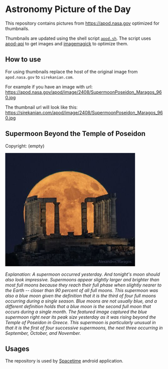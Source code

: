 # Astronomy Picture of the Day

This repository contains pictures from https://apod.nasa.gov optimized for thumbnails.

Thumbnails are updated using the shell script [`apod.sh`](apod.sh). The script
uses [apod-api](https://github.com/nasa/apod-api) to get images and [imagemagick](https://imagemagick.org) to
optimize them.

## How to use

For using thumbnails replace the host of the original image from `apod.nasa.gov` to `sirekanian.com`.

For example if you have an image with url:<br>
https://apod.nasa.gov/apod/image/2408/SupermoonPoseidon_Maragos_960.jpg

The thumbnail url will look like this:<br>
https://sirekanian.com/apod/image/2408/SupermoonPoseidon_Maragos_960.jpg

## Supermoon Beyond the Temple of Poseidon

Copyright: (empty)

[![the picture of the day][1]][2]

_Explanation: A supermoon occurred yesterday. And tonight's moon should also look impressive.  Supermoons appear slightly larger and brighter than most full moons because they reach their full phase when slightly nearer to the Earth -- closer than 90 percent of all full moons.  This supermoon was also a blue moon given the definition that it is the third of four full moons occurring during a single season.  Blue moons are not usually blue, and a different definition holds that a blue moon is the second full moon that occurs during a single month.  The featured image captured the blue supermoon right near its peak size yesterday as it was rising beyond the Temple of Poseidon in Greece. This supermoon is particularly unusual in that it is the first of four successive supermoons, the next three occurring in September, October, and November._

## Usages

The repository is used by [Spacetime][3] android application.

[1]: image/2408/SupermoonPoseidon_Maragos_960.jpg

[2]: https://apod.nasa.gov/apod/image/2408/SupermoonPoseidon_Maragos_960.jpg

[3]: https://github.com/sirekanian/spacetime
